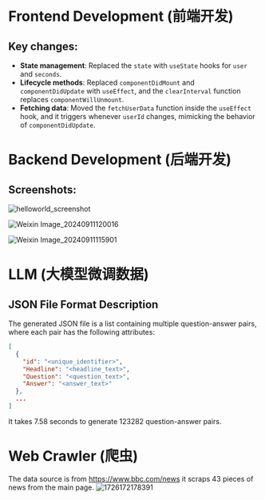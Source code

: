 # Frontend Development (前端开发)

## Key changes:
- **State management**: Replaced the `state` with `useState` hooks for `user` and `seconds`.
- **Lifecycle methods**: Replaced `componentDidMount` and `componentDidUpdate` with `useEffect`, and the `clearInterval` function replaces `componentWillUnmount`.
- **Fetching data**: Moved the `fetchUserData` function inside the `useEffect` hook, and it triggers whenever `userId` changes, mimicking the behavior of `componentDidUpdate`.



# Backend Development (后端开发)

## Screenshots:
![helloworld_screenshot](https://github.com/user-attachments/assets/b6401ba3-6b08-4a8a-977d-0c1634f19858)

![Weixin Image_20240911120016](https://github.com/user-attachments/assets/4ee0db14-c8c4-47ba-8544-a710927af07f)

![Weixin Image_20240911115901](https://github.com/user-attachments/assets/87a1e6bd-042c-43d2-96fc-4d2251d4f14e)



# LLM (大模型微调数据)

## JSON File Format Description

The generated JSON file is a list containing multiple question-answer pairs, where each pair has the following attributes:

```json
[
  {
    "id": "<unique_identifier>",
    "Headline": "<headline_text>",
    "Question": "<question_text>",
    "Answer": "<answer_text>"
  },
  ...
]
```

It takes 7.58 seconds to generate 123282 question-answer pairs.



# Web Crawler (爬虫)

The data source is from https://www.bbc.com/news
it scraps 43 pieces of news from the main page.
![1726172178391](https://github.com/user-attachments/assets/ffb51e82-d486-4e4d-bfa3-6f41fa10eb38)


